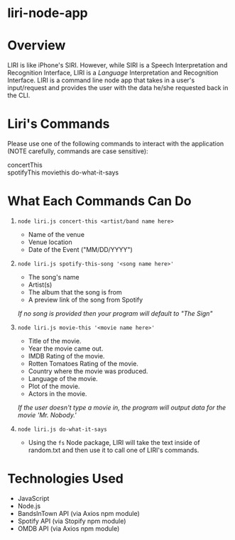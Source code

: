 # liri-node-app

# Overview
LIRI is like iPhone's SIRI. However, while SIRI is a Speech Interpretation and Recognition Interface, LIRI is a _Language_ Interpretation and Recognition Interface.
LIRI is a command line node app that takes in a user's input/request and provides the user with the data he/she requested back in the CLI.

# Liri's Commands
Please use one of the following commands to interact with the application (NOTE carefully, commands are case sensitive):

concertThis  
spotifyThis
moviethis
do-what-it-says

# What Each Commands Can Do
1. `node liri.js concert-this <artist/band name here>`

     * Name of the venue
     * Venue location
     * Date of the Event ("MM/DD/YYYY")

2. `node liri.js spotify-this-song '<song name here>'`

     * The song's name
     * Artist(s)
     * The album that the song is from
     * A preview link of the song from Spotify
     
     *If no song is provided then your program will default to "The Sign"*

3. `node liri.js movie-this '<movie name here>'`

     * Title of the movie.
     * Year the movie came out.
     * IMDB Rating of the movie.
     * Rotten Tomatoes Rating of the movie.
     * Country where the movie was produced.
     * Language of the movie.
     * Plot of the movie.
     * Actors in the movie.
     
     *If the user doesn't type a movie in, the program will output data for the movie 'Mr. Nobody.'*
      
4. `node liri.js do-what-it-says`

   * Using the `fs` Node package, LIRI will take the text inside of random.txt and then use it to call one of LIRI's commands.
   
# Technologies Used

* JavaScript
* Node.js
* BandsInTown API (via Axios npm module)
* Spotify API (via Stopify npm module)
* OMDB API (via Axios npm module)

